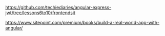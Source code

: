 https://github.com/techiediaries/angular-express-jwt/tree/lessons6to10/frontendsit

https://www.sitepoint.com/premium/books/build-a-real-world-app-with-angular/
